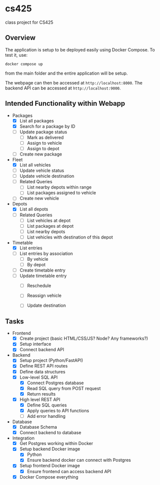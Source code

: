 # cs425
class project for CS425

## Overview
The application is setup to be deployed easily using Docker Compose. To test it, use:
```shell
docker compose up
```
from the main folder and the entire application will be setup.

The webpage can then be accessed at `http://localhost:8000`. The backend API can be accessed at `http://localhost:9000`.

## Intended Functionality within Webapp

- Packages
  - [x] List all packages
  - [x] Search for a package by ID
  - [ ] Update package status
    - [ ] Mark as delivered
    - [ ] Assign to vehicle
    - [ ] Assign to depot
  - [ ] Create new package
- Fleet
  - [x] List all vehicles
  - [ ] Update vehicle status
  - [ ] Update vehicle destination
  - [ ] Related Queries
    - [ ] List nearby depots within range
    - [ ] List packages assigned to vehicle
  - [ ] Create new vehicle
- Depots
  - [x] List all depots
  - [ ] Related Queries
    - [ ] List vehicles at depot
    - [ ] List packages at depot
    - [ ] List nearby depots
    - [ ] List vehicles with destination of this depot
- Timetable
  - [x] List entries
  - [ ] List entries by association
    - [ ] By vehicle
    - [ ] By depot
  - [ ] Create timetable entry
  - [ ] Update timetable entry
    - [ ] Reschedule
    - [ ] Reassign vehicle
    - [ ] Update destination


## Tasks

- Frontend
  - [x] Create project (basic HTML/CSS/JS? Node? Any frameworks?)
  - [x] Setup interface
  - [x] Connect backend API
- Backend
  - [x] Setup project (Python/FastAPI)
  - [x] Define REST API routes
  - [x] Define data structures
  - [x] Low-level SQL API
    - [x] Connect Postgres database
    - [x] Read SQL query from POST request
    - [x] Return results
  - [x] High level REST API
    - [x] Define SQL queries
    - [x] Apply queries to API functions
    - [ ] Add error handling
- Database
  - [x] Database Schema
  - [x] Connect backend to database
- Integration
  - [x] Get Postgres working within Docker
  - [x] Setup backend Docker image
    - [x] Python
    - [x] Ensure backend docker can connect with Postgres
  - [x] Setup frontend Docker image
    - [x] Ensure frontend can access backend API
  - [x] Docker Compose everything
